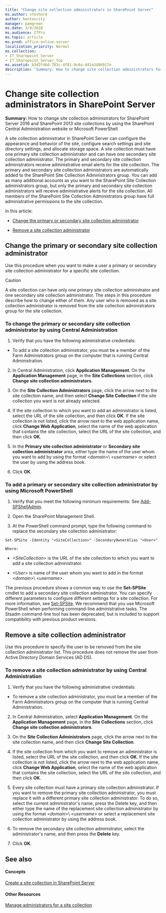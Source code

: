 ```yaml
---
title: "Change site collection administrators in SharePoint Server"
ms.author: stevhord
author: bentoncity
manager: pamgreen
ms.date: 3/9/2018
ms.audience: ITPro
ms.topic: article
ms.prod: office-online-server
localization_priority: Normal
ms.collection:
- IT_Sharepoint_Server
- IT_Sharepoint_Server_Top
ms.assetid: b3d2f46d-783c-4f81-9c0a-d41a3486917e
description: "Summary: How to change site collection administrators for SharePoint Server 2016 and SharePoint 2013 site collections by using the SharePoint Central Administration website or Microsoft PowerShell."
---
```


# Change site collection administrators in SharePoint Server

 **Summary:** How to change site collection administrators for SharePoint Server 2016 and SharePoint 2013 site collections by using the SharePoint Central Administration website or Microsoft PowerShell. 
  
A site collection administrator in SharePoint Server can configure the appearance and behavior of the site, configure search settings and site directory settings, and allocate storage space. A site collection must have one primary site collection administrator and can have one secondary site collection administrator. The primary and secondary site collection administrators receive administrative email alerts for the site collection. The primary and secondary site collection administrators are automatically added to the SharePoint Site Collection Administrators group. You can add as many additional accounts as you want to the SharePoint Site Collection administrators group, but only the primary and secondary site collection administrators will receive administrative alerts for the site collection. All members of the SharePoint Site Collection Administrators group have full administrative permissions to the site collection. 
  
In this article:
  
- [Change the primary or secondary site collection administrator](#section1)
    
- [Remove a site collection administrator](#section2)
    
## Change the primary or secondary site collection administrator
<a name="section1"> </a>

Use this procedure when you want to make a user a primary or secondary site collection administrator for a specific site collection.
  
> [!CAUTION]
> A site collection can have only one primary site collection administrator and one secondary site collection administrator. The steps in this procedure describe how to change either of them. Any user who is removed as a site collection administrator is removed from the site collection administrators group for the site collection. 
  
### To change the primary or secondary site collection administrator by using Central Administration

1. Verify that you have the following administrative credentials:
    
  - To add a site collection administrator, you must be a member of the Farm Administrators group on the computer that is running Central Administration.
    
2. In Central Administration, click **Application Management**. On the **Application Management** page, in the **Site Collections** section, click **Change site collection administrators**.
    
3. On the **Site Collection Administrators** page, click the arrow next to the site collection name, and then select **Change Site Collection** if the site collection you want is not already selected. 
    
4. If the site collection to which you want to add an administrator is listed, select the URL of the site collection, and then click **OK**. If the site collection is not listed, click the arrow next to the web application name, click **Change Web Application**, select the name of the web application that contains the site collection, select the URL of the site collection, and then click **OK**.
    
5. In the **Primary site collection administrator** or **Secondary site collection administrator** area, either type the name of the user whom you want to add by using the format  _\<domain\>_\ _\<username\>_ or select the user by using the address book. 
    
6. Click **OK**.
    
### To add a primary or secondary site collection administrator by using Microsoft PowerShell

1. Verify that you meet the following minimum requirements: See [Add-SPShellAdmin](add-spshelladmin.md).
    
2. Open the SharePoint Management Shell.
    
3. At the PowerShell command prompt, type the following command to replace the secondary site collection administrator:
    
  ```
  Set-SPSite -Identity "<SiteCollection>" -SecondaryOwnerAlias "<User>"
  ```

    Where:
    
  -  _\<SiteCollection\>_ is the URL of the site collection to which you want to add a site collection administrator. 
    
  -  _\<User\>_ is name of the user whom you want to add in the format  _\<domain\>_\ _\<username\>_.
    
The previous procedure shows a common way to use the **Set-SPSite** cmdlet to add a secondary site collection administrator. You can specify different parameters to configure different settings for a site collection. For more information, see [Set-SPSite](http://technet.microsoft.com/library/f8c7f0ac-52bf-4b79-a356-9d6e485a55aa.aspx). We recommend that you use Microsoft PowerShell when performing command-line administrative tasks. The Stsadm command-line tool has been deprecated, but is included to support compatibility with previous product versions.
  
## Remove a site collection administrator
<a name="section2"> </a>

Use this procedure to specify the user to be removed from the site collection administrator list. This procedure does not remove the user from Active Directory Domain Services (AD DS).
  
### To remove a site collection administrator by using Central Administration

1. Verify that you have the following administrative credentials:
    
  - To remove a site collection administrator, you must be a member of the Farm Administrators group on the computer that is running Central Administration.
    
2. In Central Administration, select **Application Management**. On the **Application Management** page, in the **Site Collections** section, click **Change site collection administrators**.
    
3. On the **Site Collection Administrators** page, click the arrow next to the site collection name, and then click **Change Site Collection**.
    
4. If the site collection from which you want to remove an administrator is listed, select the URL of the site collection, and then click **OK**. If the site collection is not listed, click the arrow next to the web application name, click **Change Web Application**, select the name of the web application that contains the site collection, select the URL of the site collection, and then click **OK**.
    
5. Every site collection must have a primary site collection administrator. If you want to remove the primary site collection administrator, you must replace it with a different primary site collection administrator. To do so, select the current administrator's name, press the Delete key, and then either type the name of the replacement site collection administrator by using the format  _\<domain\>_\ _\<username\>_ or select a replacement site collection administrator by using the address book. 
    
6. To remove the secondary site collection administrator, select the administrator's name, and then press the **Delete** key. 
    
7. Click **OK**.
    
## See also
<a name="section2"> </a>

#### Concepts

[Create a site collection in SharePoint Server](create-a-site-collection.md)
#### Other Resources

[Manage administrators for a site collection](https://go.microsoft.com/fwlink/?linkid=845358)

